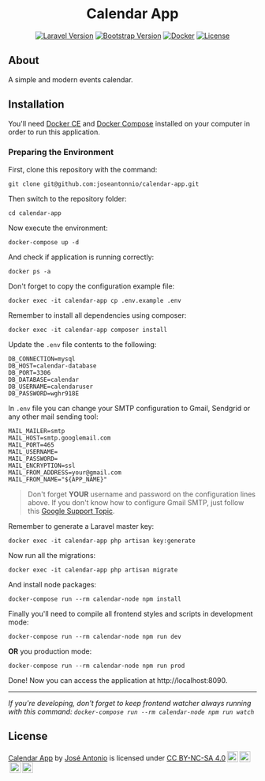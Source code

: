 <h1 align="center">Calendar App</h1>

<p align="center">
<a href="https://laravel.com/docs/8.x"><img src="https://img.shields.io/badge/Laravel-8.4.0-red?logo=laravel" alt="Laravel Version"></a>
<a href="https://getbootstrap.com/docs/4.5/getting-started/introduction/"><img src="https://img.shields.io/badge/Bootstrap-4.5-blueviolet?logo=bootstrap" alt="Bootstrap Version"></a>
<a href="https://creativecommons.org/licenses/by-nc-sa/4.0"><img src="https://img.shields.io/badge/Docker Compose-3.8-blue?logo=docker" alt="Docker"></a>
<a href="https://creativecommons.org/licenses/by-nc-sa/4.0"><img src="https://img.shields.io/badge/License-CC BY--NC--SA 4.0-green?logo=creative-commons" alt="License"></a>
</p>

## About

A simple and modern events calendar.

## Installation

You'll need [Docker CE](https://docs.docker.com/install/) and [Docker Compose](https://docs.docker.com/compose/install/) installed on your computer in order to run this application.

### Preparing the Environment

First, clone this repository with the command:

```
git clone git@github.com:joseantonnio/calendar-app.git
```

Then switch to the repository folder:

```
cd calendar-app
```

Now execute the environment:

```
docker-compose up -d
```

And check if application is running correctly:

```
docker ps -a
```

Don't forget to copy the configuration example file:

```
docker exec -it calendar-app cp .env.example .env
```

Remember to install all dependencies using composer:

```
docker exec -it calendar-app composer install
```

Update the `.env` file contents to the following:

```
DB_CONNECTION=mysql
DB_HOST=calendar-database
DB_PORT=3306
DB_DATABASE=calendar
DB_USERNAME=calendaruser
DB_PASSWORD=wghr918E
```

In `.env` file you can change your SMTP configuration to Gmail, Sendgrid or any other mail sending tool:

```
MAIL_MAILER=smtp
MAIL_HOST=smtp.googlemail.com
MAIL_PORT=465
MAIL_USERNAME=
MAIL_PASSWORD=
MAIL_ENCRYPTION=ssl
MAIL_FROM_ADDRESS=your@gmail.com
MAIL_FROM_NAME="${APP_NAME}"
```

> Don't forget **YOUR** username and password on the configuration lines above.
> If you don't know how to configure Gmail SMTP, just follow this [Google Support Topic](https://support.google.com/a/answer/176600).

Remember to generate a Laravel master key:

```
docker exec -it calendar-app php artisan key:generate
```

Now run all the migrations:

```
docker exec -it calendar-app php artisan migrate
```

And install node packages:

```
docker-compose run --rm calendar-node npm install
```

Finally you'll need to compile all frontend styles and scripts in development mode:

```
docker-compose run --rm calendar-node npm run dev
```

**OR** you production mode:

```
docker-compose run --rm calendar-node npm run prod
```

Done! Now you can access the application at http://localhost:8090.

---

*If you're developing, don't forget to keep frontend watcher always running with this command: `docker-compose run --rm calendar-node npm run watch`*

## License

<p xmlns:dct="http://purl.org/dc/terms/" xmlns:cc="http://creativecommons.org/ns#" class="license-text"><a rel="cc:attributionURL" property="dct:title" href="https://github.com/joseantonnio/calendar-app">Calendar App</a> by <a rel="cc:attributionURL dct:creator" property="cc:attributionName" href="https://www.linkedin.com/in/joseantonnio/">José Antonio</a> is licensed under <a rel="license" href="https://creativecommons.org/licenses/by-nc-sa/4.0">CC BY-NC-SA 4.0<img style="height:22px!important;margin-left:3px;vertical-align:text-bottom;" src="https://mirrors.creativecommons.org/presskit/icons/cc.svg?ref=chooser-v1" /><img style="height:22px!important;margin-left:3px;vertical-align:text-bottom;" src="https://mirrors.creativecommons.org/presskit/icons/by.svg?ref=chooser-v1" /><img style="height:22px!important;margin-left:3px;vertical-align:text-bottom;" src="https://mirrors.creativecommons.org/presskit/icons/nc.svg?ref=chooser-v1" /><img style="height:22px!important;margin-left:3px;vertical-align:text-bottom;" src="https://mirrors.creativecommons.org/presskit/icons/sa.svg?ref=chooser-v1" /></a></p>
